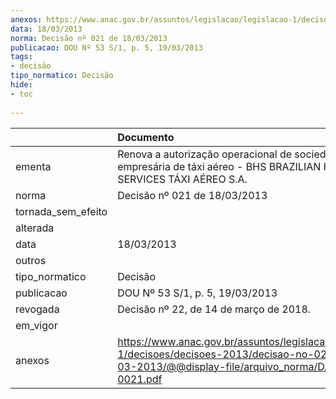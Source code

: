 ```yaml
---
anexos: https://www.anac.gov.br/assuntos/legislacao/legislacao-1/decisoes/decisoes-2013/decisao-no-021-de-18-03-2013/@@display-file/arquivo_norma/DA2013-0021.pdf
data: 18/03/2013
norma: Decisão nº 021 de 18/03/2013
publicacao: DOU Nº 53 S/1, p. 5, 19/03/2013
tags:
- decisão
tipo_normatico: Decisão
hide: 
- toc 
 
---
```


|                    | Documento                                                                                                                                                 |
|:-------------------|:----------------------------------------------------------------------------------------------------------------------------------------------------------|
| ementa             | Renova a autorização operacional de sociedade empresária de táxi aéreo - BHS BRAZILIAN HELICOPTER SERVICES TÁXI AÉREO S.A.                                |
| norma              | Decisão nº 021 de 18/03/2013                                                                                                                              |
| tornada_sem_efeito |                                                                                                                                                           |
| alterada           |                                                                                                                                                           |
| data               | 18/03/2013                                                                                                                                                |
| outros             |                                                                                                                                                           |
| tipo_normatico     | Decisão                                                                                                                                                   |
| publicacao         | DOU Nº 53 S/1, p. 5, 19/03/2013                                                                                                                           |
| revogada           | Decisão nº 22, de 14 de março de 2018.                                                                                                                    |
| em_vigor           |                                                                                                                                                           |
| anexos             | https://www.anac.gov.br/assuntos/legislacao/legislacao-1/decisoes/decisoes-2013/decisao-no-021-de-18-03-2013/@@display-file/arquivo_norma/DA2013-0021.pdf |